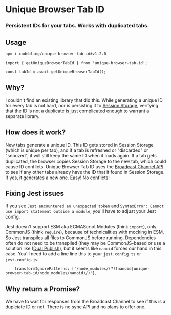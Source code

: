 # Unique Browser Tab ID
### Persistent IDs for your tabs. Works with duplicated tabs.

## Usage

```
npm i codebling/unique-browser-tab-id#v1.2.0
```

```
import { getUniqueBrowserTabId } from 'unique-browser-tab-id';

const tabId = await getUniqueBrowserTabId();
```

## Why?

I couldn't find an existing library that did this. While generating a unique ID for every tab is not hard, nor is persisting it to [Session Storage](https://developer.mozilla.org/en-US/docs/Web/API/Window/sessionStorage), verifying that the ID is not a duplicate is just complicated enough to warrant a separate library. 

## How does it work?

New tabs generate a unique ID. This ID gets stored in Session Storage (which is unique per tab), and if a tab is refreshed or "discarded" or "snoozed", it will still keep the same ID when it loads again. If a tab gets duplicated, the browser copies Session Storage to the new tab, which could cause ID conflicts. Unique Browser Tab ID uses the [Broadcast Channel API](https://developer.mozilla.org/en-US/docs/Web/API/Broadcast_Channel_API) to see if any other tabs already have the ID that it found in Session Storage. If yes, it generates a new one. Easy! No conflicts! 

## Fixing Jest issues

If you see `Jest encountered an unexpected token` and `SyntaxError: Cannot use import statement outside a module`, you'll have to adjust your Jest config. 

Jest doesn't support ESM aka ECMAScript Modules (think `import`), only CommonJS (think `require`), because of technicalities with mocking in ESM. So Jest transpiles all files to CommonJS before running. Dependencies often do not need to be transpiled (they may be CommonJS-based or use a solution like ([Dual Publish](https://github.com/ai/dual-publish)), but it seems like `nanoid` forces our hand in this case. You'll need to add a line line this to your `jest.config.ts` or `jest.config.js`:

```
    transformIgnorePatterns: ['/node_modules/(?!(nanoid|unique-browser-tab-id/node_modules/nanoid)/)'],
```

## Why return a Promise? 

We have to wait for responses from the Broadcast Channel to see if this is a duplciate ID or not. There is no sync API and no plans to offer one.
